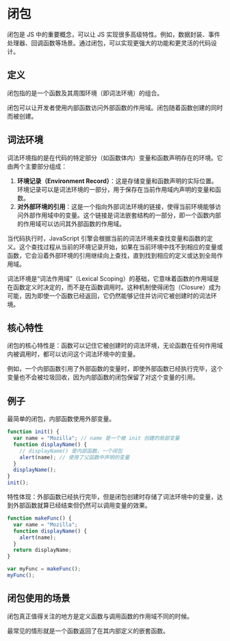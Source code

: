 # 闭包

闭包是 JS 中的重要概念，可以让 JS 实现很多高级特性。例如，数据封装、事件处理器、回调函数等场景。通过闭包，可以实现更强大的功能和更灵活的代码设计。

## 定义

闭包指的是一个函数及其周围环境（即词法环境）的组合。

闭包可以让开发者使用内部函数访问外部函数的作用域。闭包随着函数创建的同时而被创建。

## 词法环境

词法环境指的是在代码的特定部分（如函数体内）变量和函数声明存在的环境。它由两个主要部分组成：

1. **环境记录（Environment Record）**：这是存储变量和函数声明的实际位置。环境记录可以是词法环境的一部分，用于保存在当前作用域内声明的变量和函数。
2. **对外部环境的引用**：这是一个指向外部词法环境的链接，使得当前环境能够访问外部作用域中的变量。这个链接是词法嵌套结构的一部分，即一个函数内部的作用域可以访问其外部函数的作用域。

当代码执行时，JavaScript 引擎会根据当前的词法环境来查找变量和函数的定义。这个查找过程从当前的环境记录开始，如果在当前环境中找不到相应的变量或函数，它会沿着外部环境的引用继续向上查找，直到找到相应的定义或达到全局作用域。

词法环境是“词法作用域”（Lexical Scoping）的基础，它意味着函数的作用域是在函数定义时决定的，而不是在函数调用时。这种机制使得闭包（Closure）成为可能，因为即使一个函数已经返回，它仍然能够记住并访问它被创建时的词法环境。

## 核心特性

闭包的核心特性是：函数可以记住它被创建时的词法环境，无论函数在任何作用域内被调用时，都可以访问这个词法环境中的变量。

例如，一个内部函数引用了外部函数的变量时，即使外部函数已经执行完毕，这个变量也不会被垃圾回收，因为内部函数的闭包保留了对这个变量的引用。

## 例子

最简单的闭包，内部函数使用外部变量。

```js
function init() {
  var name = "Mozilla"; // name 是一个被 init 创建的局部变量
  function displayName() {
    // displayName() 是内部函数，一个闭包
    alert(name); // 使用了父函数中声明的变量
  }
  displayName();
}
init();
```

特性体现：外部函数已经执行完毕，但是闭包创建时存储了词法环境中的变量，达到外部函数就算已经结束但仍然可以调用变量的效果。

```js
function makeFunc() {
  var name = "Mozilla";
  function displayName() {
    alert(name);
  }
  return displayName;
}

var myFunc = makeFunc();
myFunc();
```

## 闭包使用的场景

闭包真正值得关注的地方是定义函数与调用函数的作用域不同的时候。

最常见的情形就是一个函数返回了在其内部定义的嵌套函数。
